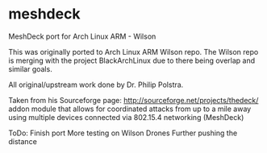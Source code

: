 meshdeck
========

MeshDeck port for Arch Linux ARM - Wilson

This was originally ported to Arch Linux ARM Wilson repo. The Wilson repo is merging with the project BlackArchLinux due to there being overlap and similar goals.

All original/upstream work done by Dr. Philip Polstra.

Taken from his Sourceforge page: http://sourceforge.net/projects/thedeck/
addon module that allows for coordinated attacks from up to a mile away using multiple devices connected via 802.15.4 networking (MeshDeck)

ToDo:
Finish port
More testing on Wilson Drones
Further pushing the distance